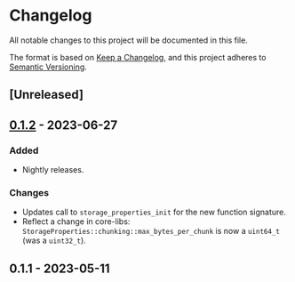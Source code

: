 # Changelog

All notable changes to this project will be documented in this file.

The format is based on [Keep a Changelog](https://keepachangelog.com/en/1.0.0/),
and this project adheres to [Semantic Versioning](https://semver.org/spec/v2.0.0.html).

## [Unreleased]

## [0.1.2](https://github.com/acquire-project/acquire-driver-egrabber/compare/v0.1.1...v0.1.2) - 2023-06-27

### Added

- Nightly releases.

### Changes

- Updates call to `storage_properties_init` for the new function signature.
- Reflect a change in core-libs: `StorageProperties::chunking::max_bytes_per_chunk` is now a `uint64_t` (was
  a `uint32_t`).

## 0.1.1 - 2023-05-11
